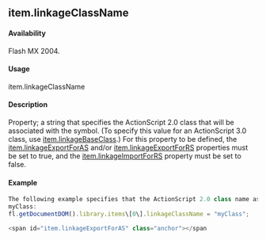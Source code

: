 ## item.linkageClassName

#### Availability

Flash MX 2004.

#### Usage

item.linkageClassName

#### Description

Property; a string that specifies the ActionScript 2.0 class that will be associated with the symbol. (To specify this value for an ActionScript 3.0 class, use [item.linkageBaseClass](#!AdobeDocs/developers-animatesdk-docs/test/Item_object/item5.md).)
For this property to be defined, the [item.linkageExportForAS](#!AdobeDocs/developers-animatesdk-docs/test/Item_object/item7.md) and/or [item.linkageExportForRS](#!AdobeDocs/developers-animatesdk-docs/test/Item_object/item8.md) properties must be set to true, and the [item.linkageImportForRS](#!AdobeDocs/developers-animatesdk-docs/test/Item_object/item11.md) property must be set to false.

#### Example

```javascript
The following example specifies that the ActionScript 2.0 class name associated with the first item in the library is
myClass:
fl.getDocumentDOM().library.items\[0\].linkageClassName = "myClass";

<span id="item.linkageExportForAS" class="anchor"></span
```
